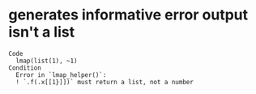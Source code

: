 # generates informative error output isn't a list

    Code
      lmap(list(1), ~1)
    Condition
      Error in `lmap_helper()`:
      ! `.f(.x[[1}]])` must return a list, not a number


